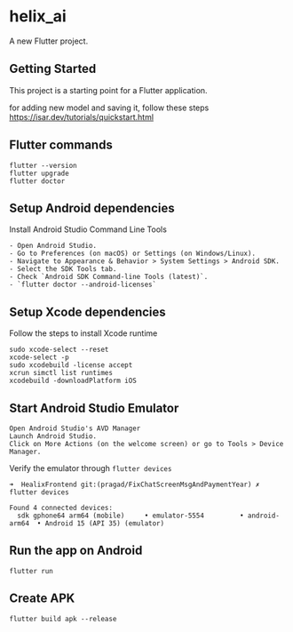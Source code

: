 # helix_ai

A new Flutter project.

## Getting Started

This project is a starting point for a Flutter application.

for adding new model and saving it, follow these steps
https://isar.dev/tutorials/quickstart.html

## Flutter commands

```
flutter --version
flutter upgrade
flutter doctor
```

## Setup Android dependencies

Install Android Studio Command Line Tools

```
- Open Android Studio.
- Go to Preferences (on macOS) or Settings (on Windows/Linux).
- Navigate to Appearance & Behavior > System Settings > Android SDK.
- Select the SDK Tools tab.
- Check `Android SDK Command-line Tools (latest)`.
- `flutter doctor --android-licenses`
```

## Setup Xcode dependencies

Follow the steps to install Xcode runtime
```
sudo xcode-select --reset
xcode-select -p
sudo xcodebuild -license accept
xcrun simctl list runtimes
xcodebuild -downloadPlatform iOS
```

## Start Android Studio Emulator

```
Open Android Studio's AVD Manager
Launch Android Studio.
Click on More Actions (on the welcome screen) or go to Tools > Device Manager.
```

Verify the emulator through `flutter devices`
```
➜  HealixFrontend git:(pragad/FixChatScreenMsgAndPaymentYear) ✗ flutter devices

Found 4 connected devices:
  sdk gphone64 arm64 (mobile)     • emulator-5554         • android-arm64  • Android 15 (API 35) (emulator)
```

## Run the app on Android

```
flutter run
```

## Create APK
```
flutter build apk --release
```
